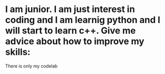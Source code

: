 # I am junior. I am just interest in coding and I am learnig python and I will start to learn c++. Give me advice about how to improve my skills:
There is only my codelab
